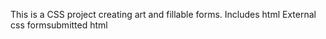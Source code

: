 This is a CSS project creating art and fillable forms.
Includes html 
External css
formsubmitted html



